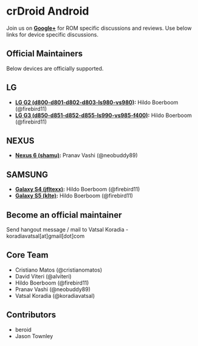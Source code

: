 crDroid Android
===============
Join us on __[Google+](https://plus.google.com/communities/118297646046960923906)__ for ROM specific discussions and reviews.
Use below links for device specific discussions.


Official Maintainers
--------------------
Below devices are officially supported.

LG
--
* __[LG G2 (d800-d801-d802-d803-ls980-vs980)](http://forum.xda-developers.com/lg-g3/development/rom-crdroid-t2955012):__ Hildo Boerboom (@firebird11)
* __[LG G3 (d850-d851-d852-d855-ls990-vs985-f400)](http://forum.xda-developers.com/lg-g2/development/rom-crdroid-t3120790):__ Hildo Boerboom (@firebird11)

NEXUS
-----
* __[Nexus 6 (shamu)](http://forum.xda-developers.com/nexus-6/development/rom-crdroid-android-beta-builds-t3480094):__ Pranav Vashi (@neobuddy89)

SAMSUNG
-------
* __[Galaxy S4 (jfltexx)](http://forum.xda-developers.com/galaxy-s4/i9505-develop/rom-crdroid-t3480917):__ Hildo Boerboom (@firebird11)
* __[Galaxy S5 (klte)](http://forum.xda-developers.com/galaxy-s5/unified-development/rom-crdroid-t2860894):__ Hildo Boerboom (@firebird11)


Become an official maintainer
-----------------------------
Send hangout message / mail to Vatsal Koradia - koradiavatsal[at]gmail[dot]com


Core Team
---------
* Cristiano Matos (@cristianomatos)
* David Viteri (@alviteri)
* Hildo Boerboom (@firebird11)
* Pranav Vashi (@neobuddy89)
* Vatsal Koradia (@koradiavatsal)


Contributors
------------
* beroid
* Jason Townley
